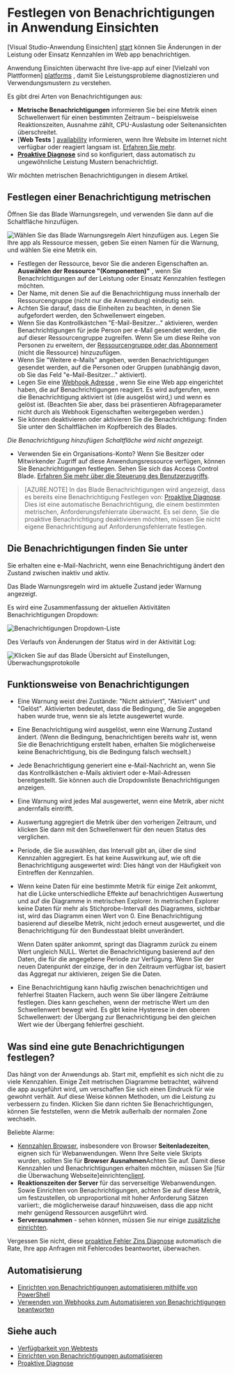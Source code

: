 <properties 
    pageTitle="Festlegen von Benachrichtigungen in Anwendung Einsichten | Microsoft Azure" 
    description="Benachrichtigung zu längeren Reaktionszeiten, Ausnahmen, und andere Leistung oder Verwendung von Änderungen im Web app." 
    services="application-insights" 
    documentationCenter=""
    authors="alancameronwills" 
    manager="douge"/>

<tags 
    ms.service="application-insights" 
    ms.workload="tbd" 
    ms.tgt_pltfrm="ibiza" 
    ms.devlang="na" 
    ms.topic="article" 
    ms.date="10/14/2016" 
    ms.author="awills"/>
 
# <a name="set-alerts-in-application-insights"></a>Festlegen von Benachrichtigungen in Anwendung Einsichten

[Visual Studio-Anwendung Einsichten] [ start] können Sie Änderungen in der Leistung oder Einsatz Kennzahlen im Web app benachrichtigen. 

Anwendung Einsichten überwacht Ihre live-app auf einer [Vielzahl von Plattformen] [ platforms] , damit Sie Leistungsprobleme diagnostizieren und Verwendungsmustern zu verstehen.

Es gibt drei Arten von Benachrichtigungen aus:

* **Metrische Benachrichtigungen** informieren Sie bei eine Metrik einen Schwellenwert für einen bestimmten Zeitraum – beispielsweise Reaktionszeiten, Ausnahme zählt, CPU-Auslastung oder Seitenansichten überschreitet. 
* [**Web Tests** ] [ availability] informieren, wenn Ihre Website im Internet nicht verfügbar oder reagiert langsam ist. [Erfahren Sie mehr][availability].
* [**Proaktive Diagnose**](app-insights-proactive-diagnostics.md) sind so konfiguriert, dass automatisch zu ungewöhnliche Leistung Mustern benachrichtigt.

Wir möchten metrischen Benachrichtigungen in diesem Artikel.

## <a name="set-a-metric-alert"></a>Festlegen einer Benachrichtigung metrischen

Öffnen Sie das Blade Warnungsregeln, und verwenden Sie dann auf die Schaltfläche hinzufügen. 

![Wählen Sie das Blade Warnungsregeln Alert hinzufügen aus. Legen Sie Ihre app als Ressource messen, geben Sie einen Namen für die Warnung, und wählen Sie eine Metrik ein.](./media/app-insights-alerts/01-set-metric.png)

* Festlegen der Ressource, bevor Sie die anderen Eigenschaften an. **Auswählen der Ressource "(Komponenten)"** , wenn Sie Benachrichtigungen auf der Leistung oder Einsatz Kennzahlen festlegen möchten.
* Der Name, mit denen Sie auf die Benachrichtigung muss innerhalb der Ressourcengruppe (nicht nur die Anwendung) eindeutig sein.
* Achten Sie darauf, dass die Einheiten zu beachten, in denen Sie aufgefordert werden, den Schwellenwert eingeben.
* Wenn Sie das Kontrollkästchen "E-Mail-Besitzer..." aktivieren, werden Benachrichtigungen für jede Person per e-Mail gesendet werden, die auf dieser Ressourcengruppe zugreifen. Wenn Sie um diese Reihe von Personen zu erweitern, der [Ressourcengruppe oder das Abonnement](app-insights-resources-roles-access-control.md) (nicht die Ressource) hinzuzufügen.
* Wenn Sie "Weitere e-Mails" angeben, werden Benachrichtigungen gesendet werden, auf die Personen oder Gruppen (unabhängig davon, ob Sie das Feld "e-Mail-Besitzer..." aktiviert). 
* Legen Sie eine [Webhook Adresse](../monitoring-and-diagnostics/insights-webhooks-alerts.md) , wenn Sie eine Web app eingerichtet haben, die auf Benachrichtigungen reagiert. Es wird aufgerufen, wenn die Benachrichtigung aktiviert ist (die ausgelöst wird,) und wenn es gelöst ist. (Beachten Sie aber, dass bei präsentieren Abfrageparameter nicht durch als Webhook Eigenschaften weitergegeben werden.)
* Sie können deaktivieren oder aktivieren Sie die Benachrichtigung: finden Sie unter den Schaltflächen im Kopfbereich des Blades.

*Die Benachrichtigung hinzufügen Schaltfläche wird nicht angezeigt.* 

- Verwenden Sie ein Organisations-Konto? Wenn Sie Besitzer oder Mitwirkender Zugriff auf diese Anwendungsressource verfügen, können Sie Benachrichtigungen festlegen. Sehen Sie sich das Access Control Blade. [Erfahren Sie mehr über die Steuerung des Benutzerzugriffs][roles].

> [AZURE.NOTE] In das Blade Benachrichtigungen wird angezeigt, dass es bereits eine Benachrichtigung Festlegen von: [Proaktive Diagnose](app-insights-proactive-failure-diagnostics.md). Dies ist eine automatische Benachrichtigung, die einem bestimmten metrischen, Anforderungsfehlerrate überwacht. Es sei denn, Sie die proaktive Benachrichtigung deaktivieren möchten, müssen Sie nicht eigene Benachrichtigung auf Anforderungsfehlerrate festlegen. 

## <a name="see-your-alerts"></a>Die Benachrichtigungen finden Sie unter

Sie erhalten eine e-Mail-Nachricht, wenn eine Benachrichtigung ändert den Zustand zwischen inaktiv und aktiv. 

Das Blade Warnungsregeln wird im aktuelle Zustand jeder Warnung angezeigt.

Es wird eine Zusammenfassung der aktuellen Aktivitäten Benachrichtigungen Dropdown:

![Benachrichtigungen Dropdown-Liste](./media/app-insights-alerts/010-alert-drop.png)

Des Verlaufs von Änderungen der Status wird in der Aktivität Log:

![Klicken Sie auf das Blade Übersicht auf Einstellungen, Überwachungsprotokolle](./media/app-insights-alerts/09-alerts.png)



## <a name="how-alerts-work"></a>Funktionsweise von Benachrichtigungen

* Eine Warnung weist drei Zustände: "Nicht aktiviert", "Aktiviert" und "Gelöst". Aktivierten bedeutet, dass die Bedingung, die Sie angegeben haben wurde true, wenn sie als letzte ausgewertet wurde.

* Eine Benachrichtigung wird ausgelöst, wenn eine Warnung Zustand ändert. (Wenn die Bedingung, benachrichtigen bereits wahr ist, wenn Sie die Benachrichtigung erstellt haben, erhalten Sie möglicherweise keine Benachrichtigung, bis die Bedingung falsch wechselt.)

* Jede Benachrichtigung generiert eine e-Mail-Nachricht an, wenn Sie das Kontrollkästchen e-Mails aktiviert oder e-Mail-Adressen bereitgestellt. Sie können auch die Dropdownliste Benachrichtigungen anzeigen.

* Eine Warnung wird jedes Mal ausgewertet, wenn eine Metrik, aber nicht andernfalls eintrifft.

* Auswertung aggregiert die Metrik über den vorherigen Zeitraum, und klicken Sie dann mit den Schwellenwert für den neuen Status des verglichen.

* Periode, die Sie auswählen, das Intervall gibt an, über die sind Kennzahlen aggregiert. Es hat keine Auswirkung auf, wie oft die Benachrichtigung ausgewertet wird: Dies hängt von der Häufigkeit von Eintreffen der Kennzahlen.

* Wenn keine Daten für eine bestimmte Metrik für einige Zeit ankommt, hat die Lücke unterschiedliche Effekte auf benachrichtigen Auswertung und auf die Diagramme in metrischen Explorer. In metrischen Explorer keine Daten für mehr als Stichprobe-Intervall des Diagramms, sichtbar ist, wird das Diagramm einen Wert von 0. Eine Benachrichtigung basierend auf dieselbe Metrik, nicht jedoch erneut ausgewertet, und die Benachrichtigung für den Bundesstaat bleibt unverändert. 

    Wenn Daten später ankommt, springt das Diagramm zurück zu einem Wert ungleich NULL. Wertet die Benachrichtigung basierend auf den Daten, die für die angegebene Periode zur Verfügung. Wenn Sie der neuen Datenpunkt der einzige, der in den Zeitraum verfügbar ist, basiert das Aggregat nur aktivieren, zeigen Sie die Daten.

* Eine Benachrichtigung kann häufig zwischen benachrichtigen und fehlerfrei Staaten Flackern, auch wenn Sie über längere Zeiträume festlegen. Dies kann geschehen, wenn der metrische Wert um den Schwellenwert bewegt wird. Es gibt keine Hysterese in den oberen Schwellenwert: der Übergang zur Benachrichtigung bei den gleichen Wert wie der Übergang fehlerfrei geschieht.



## <a name="what-are-good-alerts-to-set"></a>Was sind eine gute Benachrichtigungen festlegen?

Das hängt von der Anwendungs ab. Start mit, empfiehlt es sich nicht die zu viele Kennzahlen. Einige Zeit metrischen Diagramme betrachtet, während die app ausgeführt wird, um verschaffen Sie sich einen Eindruck für wie gewohnt verhält. Auf diese Weise können Methoden, um die Leistung zu verbessern zu finden. Klicken Sie dann richten Sie Benachrichtigungen, können Sie feststellen, wenn die Metrik außerhalb der normalen Zone wechseln. 

Beliebte Alarme:

* [Kennzahlen Browser][client], insbesondere von Browser **Seitenladezeiten**, eignen sich für Webanwendungen. Wenn Ihre Seite viele Skripts wurden, sollten Sie für **Browser Ausnahmen**Achten Sie auf. Damit diese Kennzahlen und Benachrichtigungen erhalten möchten, müssen Sie [für die Überwachung Webseite]einrichten[client].
* **Reaktionszeiten der Server** für das serverseitige Webanwendungen. Sowie Einrichten von Benachrichtigungen, achten Sie auf diese Metrik, um festzustellen, ob unproportional mit hoher Anforderung Sätzen variiert:, die möglicherweise darauf hinzuweisen, dass die app nicht mehr genügend Ressourcen ausgeführt wird. 
* **Serverausnahmen** - sehen können, müssen Sie nur einige [zusätzliche einrichten](app-insights-asp-net-exceptions.md).

Vergessen Sie nicht, diese [proaktive Fehler Zins Diagnose](app-insights-proactive-failure-diagnostics.md) automatisch die Rate, Ihre app Anfragen mit Fehlercodes beantwortet, überwachen. 

## <a name="automation"></a>Automatisierung

* [Einrichten von Benachrichtigungen automatisieren mithilfe von PowerShell](app-insights-powershell-alerts.md)
* [Verwenden von Webhooks zum Automatisieren von Benachrichtigungen beantworten](../monitoring-and-diagnostics/insights-webhooks-alerts.md)

## <a name="see-also"></a>Siehe auch

* [Verfügbarkeit von Webtests](app-insights-monitor-web-app-availability.md)
* [Einrichten von Benachrichtigungen automatisieren](app-insights-powershell-alerts.md)
* [Proaktive Diagnose](app-insights-proactive-diagnostics.md) 



<!--Link references-->

[availability]: app-insights-monitor-web-app-availability.md
[client]: app-insights-javascript.md
[platforms]: app-insights-platforms.md
[roles]: app-insights-resources-roles-access-control.md
[start]: app-insights-overview.md

 